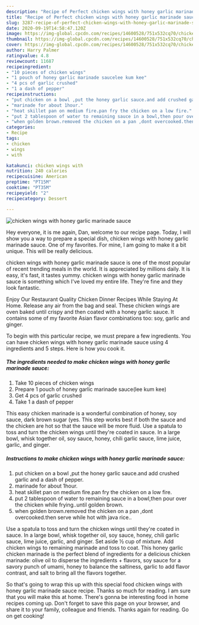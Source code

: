 ```yaml
---
description: "Recipe of Perfect chicken wings with honey garlic marinade sauce"
title: "Recipe of Perfect chicken wings with honey garlic marinade sauce"
slug: 3287-recipe-of-perfect-chicken-wings-with-honey-garlic-marinade-sauce
date: 2020-09-19T14:58:47.120Z
image: https://img-global.cpcdn.com/recipes/14600528/751x532cq70/chicken-wings-with-honey-garlic-marinade-sauce-recipe-main-photo.jpg
thumbnail: https://img-global.cpcdn.com/recipes/14600528/751x532cq70/chicken-wings-with-honey-garlic-marinade-sauce-recipe-main-photo.jpg
cover: https://img-global.cpcdn.com/recipes/14600528/751x532cq70/chicken-wings-with-honey-garlic-marinade-sauce-recipe-main-photo.jpg
author: Harry Palmer
ratingvalue: 4.8
reviewcount: 11687
recipeingredient:
- "10 pieces of chicken wings"
- "1 pouch of honey garlic marinade saucelee kum kee"
- "4 pcs of garlic crushed"
- "1 a dash of pepper"
recipeinstructions:
- "put chicken on a bowl ,put the honey garlic sauce.and add crushed garlic and a dash of pepper."
- "marinade for about 1hour."
- "heat skillet pan on medium fire.pan fry the chicken on a low fire."
- "put 2 tablespoon of water to remaining sauce in a bowl,then pour over the chicken while frying..until golden brown."
- "when golden brown.removed the chicken on a pan ,dont overcooked.then serve while hot with java rice.."
categories:
- Recipe
tags:
- chicken
- wings
- with

katakunci: chicken wings with 
nutrition: 240 calories
recipecuisine: American
preptime: "PT15M"
cooktime: "PT35M"
recipeyield: "2"
recipecategory: Dessert

---
```



![chicken wings with honey garlic marinade sauce](https://img-global.cpcdn.com/recipes/14600528/751x532cq70/chicken-wings-with-honey-garlic-marinade-sauce-recipe-main-photo.jpg)

Hey everyone, it is me again, Dan, welcome to our recipe page. Today, I will show you a way to prepare a special dish, chicken wings with honey garlic marinade sauce. One of my favorites. For mine, I am going to make it a bit unique. This will be really delicious.

chicken wings with honey garlic marinade sauce is one of the most popular of recent trending meals in the world. It is appreciated by millions daily. It is easy, it's fast, it tastes yummy. chicken wings with honey garlic marinade sauce is something which I've loved my entire life. They're fine and they look fantastic.

Enjoy Our Restaurant Quality Chicken Dinner Recipes While Staying At Home. Release any air from the bag and seal. These chicken wings are oven baked until crispy and then coated with a honey garlic sauce. It contains some of my favorite Asian flavor combinations too: soy, garlic and ginger.


To begin with this particular recipe, we must prepare a few ingredients. You can have chicken wings with honey garlic marinade sauce using 4 ingredients and 5 steps. Here is how you cook it.

<!--inarticleads1-->

##### The ingredients needed to make chicken wings with honey garlic marinade sauce:

1. Take 10 pieces of chicken wings
1. Prepare 1 pouch of honey garlic marinade sauce(lee kum kee)
1. Get 4 pcs of garlic crushed
1. Take 1 a dash of pepper


This easy chicken marinade is a wonderful combination of honey, soy sauce, dark brown sugar (yes. This step works best if both the sauce and the chicken are hot so that the sauce will be more fluid. Use a spatula to toss and turn the chicken wings until they&#39;re coated in sauce. In a large bowl, whisk together oil, soy sauce, honey, chili garlic sauce, lime juice, garlic, and ginger. 

<!--inarticleads2-->

##### Instructions to make chicken wings with honey garlic marinade sauce:

1. put chicken on a bowl ,put the honey garlic sauce.and add crushed garlic and a dash of pepper.
1. marinade for about 1hour.
1. heat skillet pan on medium fire.pan fry the chicken on a low fire.
1. put 2 tablespoon of water to remaining sauce in a bowl,then pour over the chicken while frying..until golden brown.
1. when golden brown.removed the chicken on a pan ,dont overcooked.then serve while hot with java rice..


Use a spatula to toss and turn the chicken wings until they&#39;re coated in sauce. In a large bowl, whisk together oil, soy sauce, honey, chili garlic sauce, lime juice, garlic, and ginger. Set aside ½ cup of mixture. Add chicken wings to remaining marinade and toss to coat. This honey garlic chicken marinade is the perfect blend of ingredients for a delicious chicken marinade: olive oil to disperse the ingredients + flavors, soy sauce for a savory punch of umami, honey to balance the saltiness, garlic to add flavor contrast, and salt to bring all the flavors together. 

So that's going to wrap this up with this special food chicken wings with honey garlic marinade sauce recipe. Thanks so much for reading. I am sure that you will make this at home. There's gonna be interesting food in home recipes coming up. Don't forget to save this page on your browser, and share it to your family, colleague and friends. Thanks again for reading. Go on get cooking!
